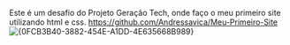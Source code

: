 Este é um desafio do Projeto Geração Tech, onde faço o meu primeiro site utilizando html e css.
https://github.com/Andressavica/Meu-Primeiro-Site
![{0FCB3B40-3882-454E-A1DD-4E635668B989}](https://github.com/user-attachments/assets/2b13c8a4-5513-4b1f-9161-e262ad57fe84)
